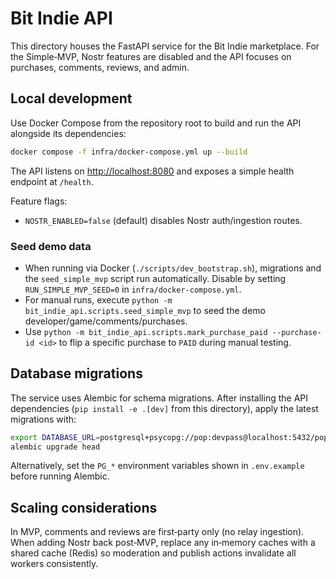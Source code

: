 # Bit Indie API

This directory houses the FastAPI service for the Bit Indie marketplace. For the Simple‑MVP, Nostr features are disabled and the API focuses on purchases, comments, reviews, and admin.

## Local development

Use Docker Compose from the repository root to build and run the API alongside its dependencies:

```bash
docker compose -f infra/docker-compose.yml up --build
```

The API listens on [http://localhost:8080](http://localhost:8080) and exposes a simple health endpoint at `/health`.

Feature flags:

- `NOSTR_ENABLED=false` (default) disables Nostr auth/ingestion routes.

### Seed demo data

- When running via Docker (`./scripts/dev_bootstrap.sh`), migrations and the `seed_simple_mvp` script run automatically. Disable by setting `RUN_SIMPLE_MVP_SEED=0` in `infra/docker-compose.yml`.
- For manual runs, execute `python -m bit_indie_api.scripts.seed_simple_mvp` to seed the demo developer/game/comments/purchases.
- Use `python -m bit_indie_api.scripts.mark_purchase_paid --purchase-id <id>` to flip a specific purchase to `PAID` during manual testing.

## Database migrations

The service uses Alembic for schema migrations. After installing the API dependencies (`pip install -e .[dev]` from this
directory), apply the latest migrations with:

```bash
export DATABASE_URL=postgresql+psycopg://pop:devpass@localhost:5432/pop
alembic upgrade head
```

Alternatively, set the `PG_*` environment variables shown in `.env.example` before running Alembic.

## Scaling considerations

In MVP, comments and reviews are first‑party only (no relay ingestion). When adding Nostr back post‑MVP, replace any in‑memory caches with a shared cache (Redis) so moderation and publish actions invalidate all workers consistently.
